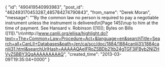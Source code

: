  {
   "id": "490419540993983",
   "post_id": "462493170453287_485784274790843",
   "from_name": "Derek Moran",
   "message": "\"By the common law no person is required to pay a negotiable instrument unless the instrument is delivered\n[Page 145]\nup to him at the time of payment. See Hansard v. Robinson ([10]); Byles on Bills ([11]).\"\n\nhttp://www.canlii.org/eliisa/highlight.do?text=+The+Common+Law+Procedure+Act+&language=en&searchTitle=Search+all+CanLII+Databases&path=/en/ca/scc/doc/1884/1884canlii31/1884canlii31.html&searchUrlHash=AAAAAQAeIFRoZSBDb21tb24gTGF3IFByb2NlZHVyZSBBY3QgAAAAAAAAAQ",
   "created_time": "2013-03-09T19:35:04+0000"
 }
